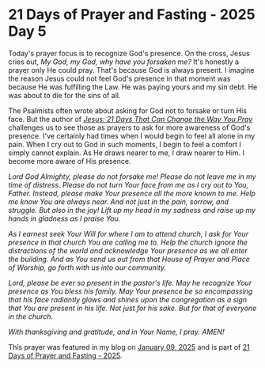# 21 Days of Prayer and Fasting - 2025 Day 5

Today's prayer focus is to recognize God's presence. On the cross, Jesus cries out, *My God, my God, why have you forsaken me?* It's honestly a prayer only He could pray. That's because God is always present. I imagine the reason Jesus could not feel God's presence in that moment was because He was fulfilling the Law. He was paying yours and my sin debt. He was about to die for the sins of all.

The Psalmists often wrote about asking for God not to forsake or turn His face. But the author of [*Jesus: 21 Days That Can Change the Way You Pray*](https://a.co/d/5AxZtNh) challenges us to see those as prayers to ask for more awareness of God's presence. I've certainly had times when I would begin to feel all alone in my pain. When I cry out to God in such moments, I begin to feel a comfort I simply cannot explain. As He draws nearer to me, I draw nearer to Him. I become more aware of His presence.

*Lord God Almighty, please do not forsake me! Please do not leave me in my time of distress. Please do not turn Your face from me as I cry out to You, Father. Instead, please make Your presence all the more known to me. Help me know You are always near. And not just in the pain, sorrow, and struggle. But also in the joy! Lift up my head in my sadness and raise up my hands in gladness as I praise You.*

*As I earnest seek Your Will for where I am to attend church, I ask for Your presence in that church You are calling me to. Help the church ignore the distractions of the world and acknowledge Your presence as we all enter the building. And as You send us out from that House of Prayer and Place of Worship, go forth with us into our community.*

*Lord, please be ever so present in the pastor's life. May he recognize Your presence as You bless his family. May Your presence be so encompassing that his face radiantly glows and shines upon the congregation as a sign that You are present in his life. Not just for his sake. But for that of everyone in the church.*

*With thanksgiving and gratitude, and in Your Name, I pray. AMEN!*

This prayer was featured in my blog on [January 09, 2025](/blog/2025/01/09_lighthouse) and is part of [21 Days of Prayer and Fasting - 2025](./21-days).